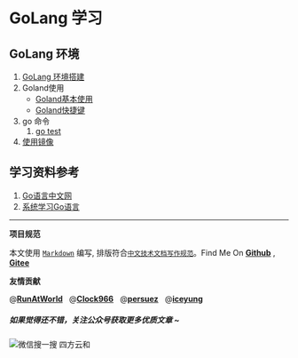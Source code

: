 # GoLang 学习

## GoLang 环境

1. [GoLang 环境搭建](./docs/env.md)
2. Goland使用
    * [Goland基本使用](./docs/GoLandUsage.md)
    * [Goland快捷键](./docs/GoLandShortCuts.md)
3. go 命令
   1. [go test](./docs/cmd/gotest.md)
4. [使用镜像](./docs/go_proxy.md)

## 学习资料参考

1. [Go语言中文网](https://studygolang.com/)
2. [系统学习Go语言](http://c.biancheng.net/golang/intro/)

----------------------------------------

**项目规范**

本文使用 [`Markdown`](https://www.markdownguide.org/basic-syntax) 编写, 排版符合[`中文技术文档写作规范`](https://github.com/hbulpf/document-style-guide)。Find Me On [**Github**](https://github.com/hbulpf/GoPath) , [**Gitee**](https://gitee.com/sifangcloud/GoPath)

**友情贡献**

@[**RunAtWorld**](http://www.github.com/RunAtWorld)  &nbsp;  @[**Clock966**](https://github.com/Clock966)  &nbsp;  @[**persuez**](https://github.com/persuez) &nbsp; @[**iceyung**](https://github.com/iceyung)

##### 如果觉得还不错，关注公众号获取更多优质文章 ~
![微信搜一搜  四方云和](https://images.gitee.com/uploads/images/2020/0417/221836_0afeddb2_927522.jpeg)
